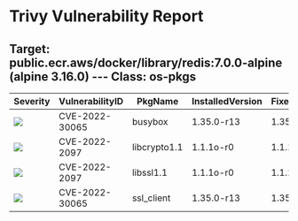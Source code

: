 # Trivy Vulnerability Report




## Target: public.ecr.aws/docker/library/redis:7.0.0-alpine (alpine 3.16.0) --- Class: os-pkgs
|Severity|VulnerabilityID|PkgName|InstalledVersion|FixedVersion|
|--------|---------------|-------|----------------|------------|
|![](https://img.shields.io/badge/-HIGH-orange)|CVE-2022-30065|busybox|1.35.0-r13|1.35.0-r15|
|![](https://img.shields.io/badge/-HIGH-orange)|CVE-2022-2097|libcrypto1.1|1.1.1o-r0|1.1.1q-r0|
|![](https://img.shields.io/badge/-HIGH-orange)|CVE-2022-2097|libssl1.1|1.1.1o-r0|1.1.1q-r0|
|![](https://img.shields.io/badge/-HIGH-orange)|CVE-2022-30065|ssl_client|1.35.0-r13|1.35.0-r15|
